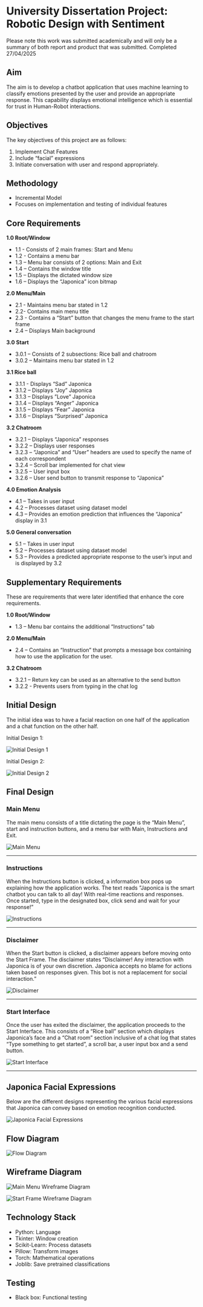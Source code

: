 # University Dissertation Project: Robotic Design with Sentiment
Please note this work was submitted academically and will only be a summary of both report and product that was submitted.
Completed 27/04/2025

## Aim
The aim is to develop a chatbot application that uses machine learning to classify emotions 
presented by the user and provide an appropriate response. This capability displays emotional 
intelligence which is essential for trust in Human-Robot interactions.

## Objectives
The key objectives of this project are as follows: 
1. Implement Chat Features 
2. Include “facial” expressions 
3. Initiate conversation with user and respond appropriately.

## Methodology
- Incremental Model
- Focuses on implementation and testing of individual features

## Core Requirements
**1.0 Root/Window** 
- 1.1 - Consists of 2 main frames: Start and Menu 
- 1.2 - Contains a menu bar 
- 1.3 – Menu bar consists of 2 options: Main and Exit 
- 1.4 – Contains the window title 
- 1.5 – Displays the dictated window size 
- 1.6 – Displays the “Japonica” icon bitmap
  
**2.0 Menu/Main** 
- 2.1 - Maintains menu bar stated in 1.2 
- 2.2- Contains main menu title 
- 2.3 - Contains a “Start” button that changes the menu frame to the start frame 
- 2.4 – Displays Main background

**3.0 Start** 
- 3.0.1 – Consists of 2 subsections: Rice ball and chatroom 
- 3.0.2 – Maintains menu bar stated in 1.2 

**3.1 Rice ball** 
- 3.1.1 - Displays “Sad” Japonica 
- 3.1.2 – Displays “Joy” Japonica 
- 3.1.3 – Displays ”Love” Japonica 
- 3.1.4 – Displays “Anger” Japonica 
- 3.1.5 – Displays “Fear” Japonica 
- 3.1.6 – Displays “Surprised” Japonica 

**3.2 Chatroom** 
- 3.2.1 – Displays “Japonica” responses 
- 3.2.2 – Displays user responses 
- 3.2.3 – “Japonica” and “User” headers are used to specify the name of each correspondent 
- 3.2.4 – Scroll bar implemented for chat view 
- 3.2.5 – User input box 
- 3.2.6 – User send button to transmit response to “Japonica” 

**4.0 Emotion Analysis** 
- 4.1 – Takes in user input 
- 4.2 – Processes dataset using dataset model 
- 4.3 – Provides an emotion prediction that influences the “Japonica” display in 3.1 

**5.0 General conversation** 
- 5.1 – Takes in user input 
- 5.2 – Processes dataset using dataset model 
- 5.3 – Provides a predicted appropriate response to the user’s input and is displayed by 3.2 

## Supplementary Requirements
These are requirements that were later identified that enhance the core requirements. 

**1.0 Root/Window** 
- 1.3 – Menu bar contains the additional “Instructions” tab 

**2.0 Menu/Main** 
- 2.4 – Contains an “Instruction” that prompts a message box containing how to use the 
application for the user. 

**3.2 Chatroom** 
- 3.2.1 – Return key can be used as an alternative to the send button 
- 3.2.2 - Prevents users from typing in the chat log 

## Initial Design

The initial idea was to have a facial reaction on one half of the application and a chat function 
on the other half.

Initial Design 1:

![Initial Design 1](Initial-Design-1.png)

Initial Design 2:

![Initial Design 2](Initial-Design-2.png)

## Final Design

### Main Menu

The main menu consists of a title dictating the page is the “Main Menu”, start and instruction 
buttons, and a menu bar with Main, Instructions and Exit.

![Main Menu](Main-Menu.png)

---

### Instructions

When the Instructions button is clicked, a information box pops up explaining how the 
application works. The text reads ”Japonica is the smart chatbot you can talk to all day! With 
real-time reactions and responses. Once started, type in the designated box, click send and 
wait for your response!” 

![Instructions](Instructions.png)

---

### Disclaimer

When the Start button is clicked, a disclaimer appears before moving onto the Start Frame. The 
disclaimer states “Disclaimer! Any interaction with Japonica is of your own discretion. Japonica 
accepts no blame for actions taken based on responses given. This bot is not a replacement for 
social interaction.” 

![Disclaimer](Disclaimer.png)

---

### Start Interface

Once the user has exited the disclaimer, the application proceeds to the Start Interface. This 
consists of a “Rice ball” section which displays Japonica’s face and a “Chat room” section 
inclusive of a chat log that states “Type something to get started”, a scroll bar, a user input box 
and a send button.

![Start Interface](Start-Interface.png)

---

## Japonica Facial Expressions

Below are the different designs representing the various facial expressions that Japonica can 
convey based on emotion recognition conducted. 

![Japonica Facial Expressions](Japonica-Facial-Expressions.png)

## Flow Diagram

![Flow Diagram](Flow-Diagram.png)

## Wireframe Diagram

![Main Menu Wireframe Diagram](Main-Menu-Wireframe-Diagram.png)

![Start Frame Wireframe Diagram](Start-Frame-Wireframe-Diagram.png)

## Technology Stack
- Python: Language
- Tkinter: Window creation
- Scikit-Learn: Process datasets
- Pillow: Transform images
- Torch: Mathematical operations
- Joblib: Save pretrained classifications

## Testing
- Black box: Functional testing
